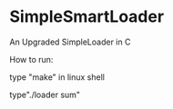 # SimpleSmartLoader
An Upgraded SimpleLoader in C

How to run:

type "make" in linux shell

type"./loader sum"
